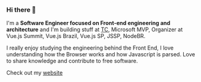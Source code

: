 ### Hi there 👋

I'm a **Software Engineer focused on Front-end engineering and architecture** and I'm building stuff at [TC](https://tc.com.br/), Microsoft MVP, Organizer at Vue.js Summit, Vue.js Brazil, Vue.js SP, JSSP, NodeBR.

I really enjoy studying the engineering behind the Front End, I love understanding how the Browser works and how Javascript is parsed. Love to share knowledge and contribute to free software. 

Check out my [website](https://igorhalfeld.com/)
